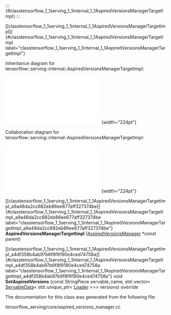 ::: {#classtensorflow_1_1serving_1_1internal_1_1AspiredVersionsManagerTargetImpl}
:::

[\[classtensorflow\_1\_1serving\_1\_1internal\_1\_1AspiredVersionsManagerTargetImpl\]]{#classtensorflow_1_1serving_1_1internal_1_1AspiredVersionsManagerTargetImpl
label="classtensorflow_1_1serving_1_1internal_1_1AspiredVersionsManagerTargetImpl"}

Inheritance diagram for
tensorflow::serving::internal::AspiredVersionsManagerTargetImpl:

![image](classtensorflow_1_1serving_1_1internal_1_1AspiredVersionsManagerTargetImpl__inherit__graph.pdf){width="224pt"}

Collaboration diagram for
tensorflow::serving::internal::AspiredVersionsManagerTargetImpl:

![image](classtensorflow_1_1serving_1_1internal_1_1AspiredVersionsManagerTargetImpl__coll__graph.pdf){width="224pt"}

[\[classtensorflow\_1\_1serving\_1\_1internal\_1\_1AspiredVersionsManagerTargetImpl\_a9a48da2cc682eb86ee677aff327374be\]]{#classtensorflow_1_1serving_1_1internal_1_1AspiredVersionsManagerTargetImpl_a9a48da2cc682eb86ee677aff327374be
label="classtensorflow_1_1serving_1_1internal_1_1AspiredVersionsManagerTargetImpl_a9a48da2cc682eb86ee677aff327374be"}
**AspiredVersionsManagerTargetImpl**
([AspiredVersionsManager](#classtensorflow_1_1serving_1_1AspiredVersionsManager)
$\ast$const parent)

[\[classtensorflow\_1\_1serving\_1\_1internal\_1\_1AspiredVersionsManagerTargetImpl\_a4df358b4ab97b6f8f9190e4ced74758a\]]{#classtensorflow_1_1serving_1_1internal_1_1AspiredVersionsManagerTargetImpl_a4df358b4ab97b6f8f9190e4ced74758a
label="classtensorflow_1_1serving_1_1internal_1_1AspiredVersionsManagerTargetImpl_a4df358b4ab97b6f8f9190e4ced74758a"}
void **SetAspiredVersions** (const StringPiece servable\_name,
std::vector$<$
[ServableData](#classtensorflow_1_1serving_1_1ServableData)$<$
std::unique\_ptr$<$ [Loader](#classtensorflow_1_1serving_1_1Loader)
$>$$>$$>$ versions) override

The documentation for this class was generated from the following file:

tensorflow\_serving/core/aspired\_versions\_manager.cc
